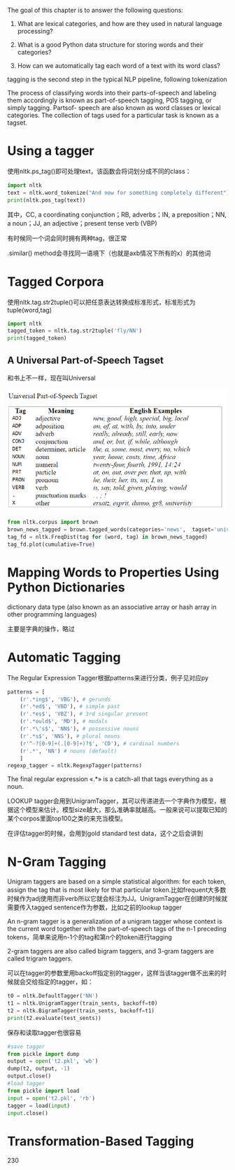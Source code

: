 The goal of this chapter is to answer the following questions:

1. What are lexical categories, and how are they used in natural language processing?

2. What is a good Python data structure for storing words and their categories?

3. How can we automatically tag each word of a text with its word class?

tagging is the second step in the typical NLP pipeline, following tokenization

The process of classifying words into their parts-of-speech and labeling them accordingly is known as part-of-speech tagging, POS tagging, or simply tagging. Partsof- speech are also known as word classes or lexical categories. The collection of tags used for a particular task is known as a tagset.

# Using a tagger
使用nltk.ps_tag()即可处理text，该函数会将词划分成不同的class：
```python
import nltk
text = nltk.word_tokenize("And now for something completely different")
print(nltk.pos_tag(text))
```
其中，CC, a coordinating conjunction；RB, adverbs；IN, a preposition；NN, a noun；JJ, an adjective；present tense verb (VBP)

有时候同一个词会同时拥有两种tag，很正常

.similar() method会寻找同一语境下（也就是axb情况下所有的x）的其他词

# Tagged Corpora
使用nltk.tag.str2tuple()可以把任意表达转换成标准形式，标准形式为tuple(word,tag)
```python
import nltk
tagged_token = nltk.tag.str2tuple('fly/NN')
print(tagged_token)
```

## A Universal Part-of-Speech Tagset
和书上不一样，现在叫Universal

![](5-1.PNG)

```python
from nltk.corpus import brown
brown_news_tagged = brown.tagged_words(categories='news',  tagset='universal')
tag_fd = nltk.FreqDist(tag for (word, tag) in brown_news_tagged)
tag_fd.plot(cumulative=True)
```


# Mapping Words to Properties Using Python Dictionaries

dictionary data type (also known as an associative array or hash array in other programming languages)

主要是字典的操作，略过

# Automatic Tagging
The Regular Expression Tagger根据patterns来进行分类，例子见对应py

```python
patterns = [
    (r'.*ing$', 'VBG'), # gerunds
    (r'.*ed$', 'VBD'), # simple past
    (r'.*es$', 'VBZ'), # 3rd singular present
    (r'.*ould$', 'MD'), # modals
    (r'.*\'s$', 'NN$'), # possessive nouns
    (r'.*s$', 'NNS'), # plural nouns
    (r'^-?[0-9]+(.[0-9]+)?$', 'CD'), # cardinal numbers
    (r'.*', 'NN') # nouns (default)
    ]
regexp_tagger = nltk.RegexpTagger(patterns)
```

The final regular expression «.*» is a catch-all that tags everything as a noun.

LOOKUP tagger会用到UnigramTagger，其可以传递进去一个字典作为模型，根据这个模型来估计。模型size越大，那么准确率就越高。一般来说可以提取已知的某个corpos里面top100之类的来充当模型。

在评估tagger的时候，会用到gold standard test data，这个之后会讲到

# N-Gram Tagging
Unigram taggers are based on a simple statistical algorithm: for each token, assign the tag that is most likely for that particular token.比如frequent大多数时候作为adj使用而非verb所以它就会标注为JJ。UnigramTagger在创建的时候就需要传入tagged sentence作为参数，比如之前的lookup tagger

An n-gram tagger is a generalization of a unigram tagger whose context is the current word together with the part-of-speech tags of the n-1 preceding tokens，简单来说用n-1个的tag和第n个的token进行tagging

2-gram taggers are also called bigram taggers, and 3-gram taggers are called trigram taggers.

可以在tagger的参数里用backoff指定别的tagger，这样当该tagger做不出来的时候就会交给指定的tagger，如：
```python
t0 = nltk.DefaultTagger('NN')
t1 = nltk.UnigramTagger(train_sents, backoff=t0)
t2 = nltk.BigramTagger(train_sents, backoff=t1)
print(t2.evaluate(test_sents))

```
保存和读取tagger也很容易
```python
#save tagger
from pickle import dump
output = open('t2.pkl', 'wb')
dump(t2, output, -1)
output.close()
#load tagger
from pickle import load
input = open('t2.pkl', 'rb')
tagger = load(input)
input.close()
```

# Transformation-Based Tagging

230